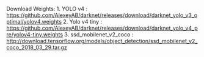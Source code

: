 Download Weights:
	1. YOLO v4 : https://github.com/AlexeyAB/darknet/releases/download/darknet_yolo_v3_optimal/yolov4.weights
	2. Yolo v4 tiny : https://github.com/AlexeyAB/darknet/releases/download/darknet_yolo_v4_pre/yolov4-tiny.weights
	3. ssd_mobilenet_v2_coco : http://download.tensorflow.org/models/object_detection/ssd_mobilenet_v2_coco_2018_03_29.tar.gz